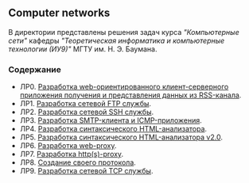 ## Computer networks 
В директории представлены решения задач курса _"Компьютерные сети"_ кафедры _"Теоретическая информатика и компьютерные технологии (ИУ9)"_ МГТУ им. Н. Э. Баумана.

### Содержание 
* ЛР0. [Разработка web-ориентированного клиент-серверного приложения получения и представления данных из RSS-канала](./lab0%20web-сервер).
* ЛР1. [Разработка сетевой FTP службы](./lab1%20ftp).
* ЛР2. [Разработка сетевой SSH службы](./lab2%20ssh).
* ЛР3. [Разработка SMTP-клиента и ICMP-приложения](./lab3%20smtp).
* ЛР4. [Разработка синтаксического HTML-анализатора](./lab4%20lenta%201).
* ЛР5. [Разработка синтаксического HTML-анализатора v2.0](./lab5%20lenta%202).
* ЛР6. [Разработка web-proxy](./lab6%20web-proxy).
* ЛР7. [Разработка http(s)-proxy](./lab7).
* ЛР8. [Создание своего протокола](./lab8).
* ЛР9. [Разработка сетевой TCP службы](./lab9).